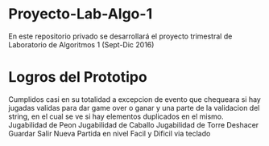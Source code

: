 # Proyecto-Lab-Algo-1
En este repositorio privado se desarrollará el proyecto trimestral de Laboratorio de Algoritmos 1 (Sept-Dic 2016)

# Logros del Prototipo
Cumplidos casi en su totalidad a excepcion de evento que chequeara si hay jugadas validas para dar game over o ganar y una parte de la validacion del string, en el cual se ve si hay elementos duplicados en el mismo.
Jugabilidad de Peon
Jugabilidad de Caballo
Jugabilidad de Torre
Deshacer
Guardar
Salir
Nueva Partida en nivel Facil y Dificil via teclado